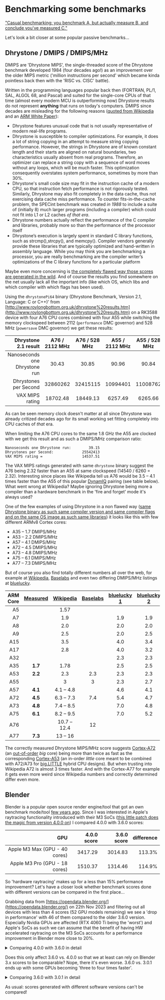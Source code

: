 # Benchmarking some benchmarks

["Casual benchmarking: you benchmark A, but actually measure B, and conclude you've measured C."](https://www.brendangregg.com/activebenchmarking.html)

Let's look a bit closer at some popular passive benchmarks...

## Dhrystone / DMIPS / DMIPS/MHz

DMIPS are 'Dhrystone MIPS', the single-threaded score of the Dhrystone benchmark developed 1984 (four decades ago!) as an improvement over the older MIPS metric ('million instructions per second' which became kinda pointless back then with the 'RISC vs. CISC' battle).

Written in the programming languages popular back then (FORTRAN, PL/1, SAL, ALGOL 68, and Pascal) and suited for the single-core CPUs of that time (almost every modern MCU is outperforming now) Dhrystone results do not represent **anything** that runs on today's computers. DMIPS since decades are misleading for the following reasons ([quoted from Wikipedia](https://en.wikipedia.org/wiki/Dhrystone#Shortcomings) and an [ARM White Paper](https://wiki.cdot.senecacollege.ca/wiki/Dhrystone_howto)):

  * Dhrystone features unusual code that is not usually representative of modern real-life programs.
  * Dhrystone is susceptible to compiler optimizations. For example, it does a lot of string copying in an attempt to measure string copying performance. However, the strings in Dhrystone are of known constant length and their starts are aligned on natural boundaries, two characteristics usually absent from real programs. Therefore, an optimizer can replace a string copy with a sequence of word moves without any loops, which will be much faster. This optimization consequently overstates system performance, sometimes by more than 30%.
  * Dhrystone's small code size may fit in the instruction cache of a modern CPU, so that instruction fetch performance is not rigorously tested. Similarly, Dhrystone may also fit completely in the data cache, thus not exercising data cache miss performance. To counter fits-in-the-cache problem, the SPECint benchmark was created *in 1988* to include a suite of (initially 8) much larger programs (including a compiler) which could not fit into L1 or L2 caches *of that era*.
  * Dhrystone numbers actually reflect the performance of the C compiler and libraries, probably more so than the performance of the processor itself
  * Dhrystone’s execution is largely spent in standard C library functions, such as strcmp(),strcpy(), and memcpy(). Compiler vendors generally provide these libraries that are typically optimized and hand-written in assembly language. While you may think you are benchmarking a processor, you are really benchmarking are the compiler writer’s optimizations of the C library functions for a particular platform

Maybe even more concerning is [the completely flawed way those scores are generated in the wild](https://www.brendangregg.com/blog/2014-05-02/compilers-love-messing-with-benchmarks.html). And of course the results you find somewhere on the net usually lack all the important info (like which OS, which libs and which compiler with which flags has been used).

Using the `dhrystonePi64` binary (Dhrystone Benchmark, Version 2.1, Language: C or C++)' from [http://www.roylongbottom.org.uk/dhrystone%20results.htm](http://www.roylongbottom.org.uk/dhrystone%20results.htm) on a RK3588 device with four A76 CPU cores combined with four A55 while switching the memory clockspeed between 2112 (`performance` DMC governor) and 528 MHz (`powersave` DMC governor) we get these results:

| Dhrystone 2.1 result | A76 / 2112 MHz | A76 / 528 MHz | A55 / 2112 MHz | A55 / 528 MHz |
| ----: | :----: | :----: | :----: | :----: |
| Nanoseconds one Dhrystone run | 30.43 | 30.85 | 90.96 | 90.84 |
| Dhrystones per Second | 32860262 | 32415115 | 10994401 | 11008762 |
| VAX MIPS rating | 18702.48 | 18449.13 | 6257.49 | 6265.66 |

As can be seen memory clock doesn't matter at all since Dhrystone was already critized decades ago for its small working set fitting completely into CPU caches of *that* era.

When limiting the A76 CPU cores to the same 1.8 GHz the A55 are clocked with we get this result and as such a DMIPS/MHz comparison ratio:

    Nanoseconds one Dhrystone run:        39.15
    Dhrystones per Second:             25542413
    VAX MIPS rating =                  14537.51

The VAX MIPS ratings generated with same `dhrystone` binary suggest the A76 being 2.32 faster than an A55 at same clockspeed (14540 / 6260 = 2.32). Interesting since places like Wikipedia tell us A76 would be 3.5 – 4.1 times faster than the A55 of this popular [DynamIQ](https://en.wikipedia.org/wiki/ARM_big.LITTLE#DynamIQ) pairing (see table below). What went wrong at Wikipedia? Maybe ignoring Dhrystone being more a compiler than a hardware benchmark in the 'fire and forget' mode it's always used? 

One of the few examples of using Dhrystone in a non flawed way ([same Dhrystone binary as such same compiler version and same compiler flags and on the same OS image as such same libraries](https://www.cnx-software.com/2021/12/10/starfive-dubhe-64-bit-risc-v-core-12nm-2-ghz-processors/#comment-588823)) it looks like this with few different ARMv8 Cortex cores:

  * A35 – 1.7 DMIPS/MHz
  * A53 – 2.2 DMIPS/MHz
  * A57 – 4.1 DMIPS/MHz
  * A72 – 4.5 DMIPS/MHz
  * A73 – 4.8 DMIPS/MHz
  * A75 – 6.1 DMIPS/MHz
  * A77 – 7.3 DMIPS/MHz

But of course you also find totally different numbers all over the web, for example at [Wikipedia](https://www.wikiwand.com/en/List_of_ARM_processors),  [Baselabs](https://www.baselabs.de/sensor-fusion/a-sensor-fusion-benchmark-of-arm-cpus/) and even two differing DMIPS/MHz listings at [bluelucky](https://www.cnblogs.com/cjchang/p/12187518.html).

| ARM Core | [Measured](https://www.cnx-software.com/2021/12/10/starfive-dubhe-64-bit-risc-v-core-12nm-2-ghz-processors/#comment-588823) | [Wikipedia](https://www.wikiwand.com/en/List_of_ARM_processors) | [Baselabs](https://www.baselabs.de/sensor-fusion/a-sensor-fusion-benchmark-of-arm-cpus/) | [bluelucky 1](https://www.cnblogs.com/cjchang/p/12187518.html) | [bluelucky 2](https://www.cnblogs.com/cjchang/p/12187518.html) |
| ----: | :----:  | :----: | :----: | :----: | :----: |
| A5  |     | 1.57 |    |     |     |
| A7  |     | 1.9 |     | 1.9 | 1.9 |
| A8  |     | 2.0 |     | 2.0 | 2.0 |
| A9  |     | 2.5 |     | 2.0 | 2.5 |
| A15  |     | 3.5 |     | 4.0 | 3.4 |
| A17  |     | 2.8 |     | 4.0 | 3.2 |
| A32  |     |     |     | 2.3 | 2.3 |
| A35 | **1.7** | 1.78 |     | 2.5 | 2.5 | 
| A53 | **2.2** | 2.3  | 2.3 | 2.3 | 2.3 |
| A55 |     |  3   |  3  | 2.3 | 2.7 |
| A57 | **4.1** | 4.1 – 4.8 |    | 4.6 | 4.1 |
| A72 | **4.5** | 6.3 – 7.3 | 7.4 | 5.4 | 4.7 | 
| A73 | **4.8** | 7.4 – 8.5 |     | 7.0 | 4.8 |
| A75 | **6.1** | 8.2 – 9.5 |    | 7.0 | 5.2 |
| A76 |     | 10.7 – 12.4 | 12  |     |     |
| A77 | **7.3** | 13 – 16 |     |     |     |     |

The correctly measured Dhrystone MIPS/MHz score suggests [Cortex-A72](https://en.wikipedia.org/wiki/ARM_Cortex-A72) (an [out-of-order](https://en.wikipedia.org/wiki/Out-of-order_execution) 
*big* core) being more than twice as fast as the corresponding [Cortex-A53](https://en.wikipedia.org/wiki/ARM_Cortex-A53) (an in-order *little* core meant to be combined with A72/A73 for [big.LITTLE](https://en.wikipedia.org/wiki/ARM_big.LITTLE) hybrid CPU designs). But when trusting into Wikipedia A72 is almost 3 times faster. And with the Cortex-A77 for example it gets even more weird since Wikipedia numbers and correctly determined differ even more.

## Blender

Blender is a popular open source render engine/tool that got an own benchmark mode/tool [few years ago](https://www.blender.org/news/introducing-blender-benchmark/). Since I was interested in Apple's raytracing functionality introduced with their M3 SoCs ([this little patch does the magic from version 4.0.0 on](https://projects.blender.org/blender/blender/commit/705c0733c67b2a707affaa3faa9289210167ba8e)) I compared 4.0.0 with 3.6.0 scores:

| GPU | 4.0.0 score | 3.6.0 score | difference |
| ----: | ----: | ----: | ----: |
| Apple M3 Max (GPU - 40 cores) | 3417.29 | 3014.83 | 113.3% |
| Apple M3 Pro (GPU - 18 cores) | 1510.37 | 1314.46 | 114.9% |

So 'hardware raytracing' makes up for a less than 15% performance improvement? Let's have a closer look whether benchmark scores done with different versions can be compared in the first place...

Grabbing data from [https://opendata.blender.org/](https://opendata.blender.org/) on 22th Nov 2023 and filtering out all devices with less than 4 scores (52 GPU models remaining) we see a 'drop in performance' with 46 of them compared to the older 3.6.0 version. Especially Nvidia GPUs are affected (RTX 4060 Ti being the 'worst') and Apple's SoCs as such we can assume that the benefit of having HW accelerated raytracing on the M3 SoCs accounts for a performance improvement in Blender more close to 20%.

<details>
  <summary>Comparing 4.0.0 with 3.6.0 in detail</summary>

    grep "^\"" Blender-4.0.0.csv | while read ; do
    Device="$(awk -F'"' '{print $2}' <<<"${REPLY}")"
    Score4="$(awk -F'"' '{print $4}' <<<"${REPLY}")"
    Score3="$(grep "\"${Device}\"" Blender-3.6.0.csv | awk -F'"' '{print $4}')"
    Diff="$(awk '{printf ("%0.1f",100*$1/$2); }' <<<"${Score4} ${Score3}")"
    echo -e "| ${Device} | ${Score4} | ${Score3} | ${Diff}% |"
    done | sort -t '|' -k 5 -n

| GPU | 4.0.0 score | 3.6.0 score | difference |
| ----: | ----: | ----: | ----: |
| NVIDIA GeForce RTX 4060 Ti | 3451.59 | 4306.28 | 80.2% |
| NVIDIA GeForce RTX 2060 | 1541.86 | 1851.51 | 83.3% |
| NVIDIA GeForce RTX 2070 | 2074.64 | 2441.76 | 85.0% |
| NVIDIA GeForce RTX 4090 | 11337.02 | 13093.11 | 86.6% |
| NVIDIA GeForce RTX 3080 Ti | 5253.9 | 6055.71 | 86.8% |
| NVIDIA GeForce RTX 3070 Ti | 3557.07 | 4092.95 | 86.9% |
| NVIDIA GeForce RTX 4060 | 3056.69 | 3482.13 | 87.8% |
| NVIDIA GeForce RTX 3080 | 4605.96 | 5227.13 | 88.1% |
| NVIDIA GeForce RTX 3070 | 3268.63 | 3704.15 | 88.2% |
| NVIDIA GeForce GTX 1660 Ti | 753.36 | 851.8 | 88.4% |
| NVIDIA GeForce RTX 2060 SUPER | 2167.41 | 2449.2 | 88.5% |
| NVIDIA GeForce RTX 3060 Ti | 2835.63 | 3195.27 | 88.7% |
| NVIDIA GeForce RTX 4080 Laptop GPU | 5650.66 | 6371.23 | 88.7% |
| NVIDIA GeForce RTX 3060 | 2246.81 | 2531.17 | 88.8% |
| NVIDIA GeForce RTX 4070 Ti | 6514.48 | 7290.21 | 89.4% |
| NVIDIA GeForce RTX 4080 | 8558.09 | 9575.48 | 89.4% |
| NVIDIA GeForce RTX 3090 | 5651.84 | 6289.07 | 89.9% |
| NVIDIA GeForce RTX 2080 SUPER | 2357.52 | 2617.67 | 90.1% |
| NVIDIA GeForce RTX 4090 Laptop GPU | 7388.08 | 8203.46 | 90.1% |
| NVIDIA GeForce GTX 1660 SUPER | 749.46 | 830.35 | 90.3% |
| NVIDIA GeForce RTX 4050 Laptop GPU | 2610.53 | 2889.12 | 90.4% |
| NVIDIA GeForce RTX 3050 Laptop GPU | 1212.3 | 1340.07 | 90.5% |
| NVIDIA GeForce RTX 3060 Laptop GPU | 2390.45 | 2617.27 | 91.3% |
| NVIDIA GeForce RTX 4060 Laptop GPU | 3351.88 | 3645.67 | 91.9% |
| NVIDIA GeForce RTX 4070 Laptop GPU | 3674.3 | 3999.65 | 91.9% |
| Apple M2 Max (GPU - 38 cores) | 1765.03 | 1914.88 | 92.2% |
| NVIDIA GeForce GTX 1070 | 528.56 | 573.36 | 92.2% |
| NVIDIA GeForce RTX 2070 SUPER | 2398.9 | 2602.16 | 92.2% |
| NVIDIA GeForce RTX 2080 Ti | 3075.79 | 3333.86 | 92.3% |
| NVIDIA GeForce RTX 4070 | 5581.39 | 6028.95 | 92.6% |
| Apple M1 Max (GPU - 32 cores) | 933.21 | 1006.63 | 92.7% |
| NVIDIA GeForce GTX 1080 Ti | 829.75 | 894.47 | 92.8% |
| AMD Radeon RX 6800 | 1793.94 | 1929.72 | 93.0% |
| NVIDIA GeForce RTX 3070 Ti Laptop GPU | 3071.26 | 3287.45 | 93.4% |
| AMD Radeon RX 7800 XT | 2270 | 2427.85 | 93.5% |
| Apple M2 Max (GPU - 30 cores) | 1451.12 | 1550.73 | 93.6% |
| Apple M1 (GPU - 8 cores) | 249.92 | 265.98 | 94.0% |
| Apple M2 Ultra (GPU - 76 cores) | 3214.87 | 3420.98 | 94.0% |
| Intel Arc A770 Graphics | 1980.98 | 2106.39 | 94.0% |
| AMD Radeon RX 6700 XT | 1490.09 | 1566.79 | 95.1% |
| Apple M1 Pro (GPU - 16 cores) | 469.32 | 487.02 | 96.4% |
| Apple M1 Max (GPU - 24 cores) | 774.97 | 796.77 | 97.3% |
| AMD Radeon RX 7900 XTX | 3958.38 | 3980.96 | 99.4% |
| AMD Radeon RX 6900 XT | 2597.21 | 2611.39 | 99.5% |
| NVIDIA RTX A4000 | 3397.06 | 3408.64 | 99.7% |
| AMD Radeon RX 6800 XT | 2432.05 | 2437.77 | 99.8% |
| Intel Arc A750 Graphics | 2058.68 | 2054.02 | 100.2% |
| NVIDIA GeForce RTX 3070 Laptop GPU | 3171.62 | 3161.06 | 100.3% |
| AMD Radeon RX 6950 XT | 2776.02 | 2751.71 | 100.9% |
| AMD Radeon RX 6700 | 1404.47 | 1347.65 | 104.2% |
| Apple M3 Max (GPU - 40 cores) | 3417.29 | 3014.83 | 113.3% |
| Apple M3 Pro (GPU - 18 cores) | 1510.37 | 1314.46 | 114.9% |
</details>

Does this only affect 3.6.0 vs. 4.0.0 so that we at least can rely on Blender 3.x scores to be comparable? Nope, there it's even worse. 3.6.0 vs. 3.0.1 ends up with some GPUs becoming 'three to four times faster'.

<details>
  <summary>Comparing 3.6.0 with 3.0.1 in detail</summary>

    grep "^\"" Blender-3.6.0.csv | while read ; do
    Device="$(awk -F'"' '{print $2}' <<<"${REPLY}")"
    Score4="$(awk -F'"' '{print $4}' <<<"${REPLY}")"
    Score3="$(grep "\"${Device}\"" Blender-3.0.1.csv | awk -F'"' '{print $4}')"
    Diff="$(awk '{printf ("%0.1f",100*$1/$2); }' <<<"${Score4} ${Score3}")"
    echo -e "| ${Device} | ${Score4} | ${Score3} | ${Diff}% |"
    done | sort -t '|' -k 5 -n

| GPU | 3.6.0 score | 3.0.1 score | difference |
| ----: | ----: | ----: | ----: |
| NVIDIA GeForce GTX 660 | 124.11 | 150.92 | 82.2% |
| NVIDIA GeForce GTX 1060 6GB | 390.68 | 443.65 | 88.1% |
| NVIDIA GeForce GTX 1050 | 185.12 | 208.68 | 88.7% |
| NVIDIA GeForce GTX 1070 | 573.36 | 624.6 | 91.8% |
| NVIDIA GeForce RTX 3070 Ti Laptop GPU | 3287.45 | 3495.73 | 94.0% |
| NVIDIA Quadro RTX 4000 | 2342.57 | 2485.81 | 94.2% |
| NVIDIA GeForce GTX 1650 | 480.56 | 505.67 | 95.0% |
| NVIDIA GeForce GTX 1050 Ti | 231.88 | 242.73 | 95.5% |
| NVIDIA GeForce GTX 1080 Ti | 894.47 | 935.9 | 95.6% |
| NVIDIA Quadro RTX 6000 | 3370.77 | 3521.78 | 95.7% |
| NVIDIA GeForce GTX 1080 | 621.83 | 643.01 | 96.7% |
| NVIDIA GeForce GTX 1660 Ti | 851.8 | 879.17 | 96.9% |
| NVIDIA GeForce GTX 1650 Ti | 518.39 | 533.94 | 97.1% |
| NVIDIA GeForce GTX 970 | 323.6 | 333.36 | 97.1% |
| NVIDIA GeForce GTX 1660 | 777.73 | 799.05 | 97.3% |
| NVIDIA GeForce RTX 3080 Laptop GPU | 3300.05 | 3378.88 | 97.7% |
| NVIDIA GeForce GTX 1660 SUPER | 830.35 | 849.14 | 97.8% |
| NVIDIA GeForce RTX 2060 SUPER | 2449.2 | 2487.79 | 98.4% |
| NVIDIA GeForce RTX 2070 with Max-Q Design | 2026.81 | 2055.26 | 98.6% |
| NVIDIA GeForce GTX 1060 | 380.67 | 385.74 | 98.7% |
| NVIDIA GeForce RTX 2080 Ti | 3333.86 | 3373.16 | 98.8% |
| NVIDIA GeForce RTX 3060 | 2531.17 | 2513.31 | 100.7% |
| NVIDIA GeForce RTX 3050 | 1659.88 | 1629.28 | 101.9% |
| NVIDIA GeForce RTX 2060 | 1851.51 | 1809.77 | 102.3% |
| NVIDIA GeForce RTX 2080 | 2549.7 | 2490.22 | 102.4% |
| NVIDIA GeForce RTX 3060 Ti | 3195.27 | 3120.36 | 102.4% |
| AMD Radeon RX 5700 XT | 955.06 | 932.15 | 102.5% |
| NVIDIA GeForce RTX 2080 SUPER | 2617.67 | 2535.25 | 103.3% |
| NVIDIA GeForce RTX 2070 SUPER | 2602.16 | 2505.17 | 103.9% |
| NVIDIA GeForce RTX 3080 | 5227.13 | 5029.25 | 103.9% |
| NVIDIA GeForce RTX 3070 Laptop GPU | 3161.06 | 3023.2 | 104.6% |
| NVIDIA GeForce RTX 3070 | 3704.15 | 3506.28 | 105.6% |
| NVIDIA RTX A6000 | 5785.7 | 5472.1 | 105.7% |
| NVIDIA GeForce RTX 3080 Ti | 6055.71 | 5711.42 | 106.0% |
| NVIDIA GeForce RTX 3070 Ti | 4092.95 | 3849.24 | 106.3% |
| NVIDIA GeForce RTX 2070 | 2441.76 | 2252.86 | 108.4% |
| NVIDIA GeForce RTX 3090 | 6289.07 | 5764.34 | 109.1% |
| NVIDIA GeForce RTX 3060 Laptop GPU | 2617.27 | 2372.01 | 110.3% |
| NVIDIA GeForce RTX 3050 Laptop GPU | 1340.07 | 1207.17 | 111.0% |
| AMD Radeon RX 6700 XT | 1566.79 | 1359.52 | 115.2% |
| AMD Radeon RX 6900 XT | 2611.39 | 2262.86 | 115.4% |
| AMD Radeon RX 6700S | 918.46 | 789.23 | 116.4% |
| NVIDIA GeForce RTX 3080 Ti Laptop GPU | 3978.32 | 3385.31 | 117.5% |
| AMD Radeon RX 5500 XT | 506.08 | 428.89 | 118.0% |
| AMD Radeon RX 6800 XT | 2437.77 | 2061.51 | 118.3% |
| AMD Radeon PRO W6800 | 1880.56 | 1584.62 | 118.7% |
| AMD Radeon RX 6600 XT | 1103.97 | 928.68 | 118.9% |
| AMD Radeon RX 6600 | 1011.36 | 850.45 | 118.9% |
| NVIDIA GeForce RTX 3050 Ti Laptop GPU | 1514.43 | 1253.98 | 120.8% |
| NVIDIA Tesla T4 | 1727.73 | 445.36 | 387.9% |
| NVIDIA RTX A2000 8GB Laptop GPU | 1473.89 | 375.63 | 392.4% |
</details>

As usual: scores generated with different software versions can't be compared!